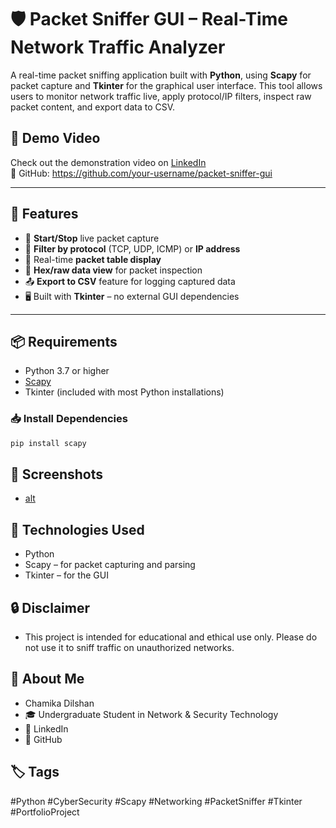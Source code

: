 # 🛡️ Packet Sniffer GUI – Real-Time Network Traffic Analyzer

A real-time packet sniffing application built with **Python**, using **Scapy** for packet capture and **Tkinter** for the graphical user interface. This tool allows users to monitor network traffic live, apply protocol/IP filters, inspect raw packet content, and export data to CSV.

## 🎥 Demo Video

Check out the demonstration video on [LinkedIn](https://www.linkedin.com/in/your-profile)  
🔗 GitHub: https://github.com/your-username/packet-sniffer-gui

---

## 🧩 Features

- 🔴 **Start/Stop** live packet capture
- 🔎 **Filter by protocol** (TCP, UDP, ICMP) or **IP address**
- 🧾 Real-time **packet table display**
- 🔬 **Hex/raw data view** for packet inspection
- 📤 **Export to CSV** feature for logging captured data
- 🖥️ Built with **Tkinter** – no external GUI dependencies

---

## 📦 Requirements

- Python 3.7 or higher
- [Scapy](https://scapy.net/)
- Tkinter (included with most Python installations)

### 📥 Install Dependencies

```bash
pip install scapy
```

## 📸 Screenshots

- [alt](Screenshots.jpg)

## 🤖 Technologies Used

- Python
- Scapy – for packet capturing and parsing
- Tkinter – for the GUI

## 🔒 Disclaimer

- This project is intended for educational and ethical use only. Please do not use it to sniff traffic on unauthorized networks.

## 🙋 About Me

- Chamika Dilshan
- 🎓 Undergraduate Student in Network & Security Technology
- 🔗 LinkedIn
- 🔗 GitHub

## 🏷️ Tags
#Python #CyberSecurity #Scapy #Networking #PacketSniffer #Tkinter #PortfolioProject




